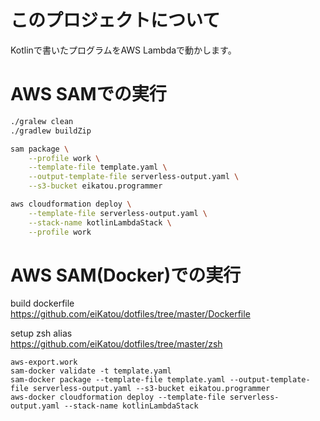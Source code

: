 # このプロジェクトについて
Kotlinで書いたプログラムをAWS Lambdaで動かします。

# AWS SAMでの実行
```sh
./gralew clean
./gradlew buildZip

sam package \
    --profile work \
    --template-file template.yaml \
    --output-template-file serverless-output.yaml \
    --s3-bucket eikatou.programmer

aws cloudformation deploy \
    --template-file serverless-output.yaml \
    --stack-name kotlinLambdaStack \
    --profile work
```

# AWS SAM(Docker)での実行
build dockerfile  
https://github.com/eiKatou/dotfiles/tree/master/Dockerfile

setup zsh alias  
https://github.com/eiKatou/dotfiles/tree/master/zsh
```
aws-export.work
sam-docker validate -t template.yaml
sam-docker package --template-file template.yaml --output-template-file serverless-output.yaml --s3-bucket eikatou.programmer
aws-docker cloudformation deploy --template-file serverless-output.yaml --stack-name kotlinLambdaStack 
```